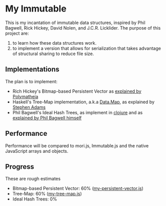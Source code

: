 # My Immutable

This is my incantation of immutable data structures, inspired by
Phil Bagwell, Rick Hickey, David Nolen, and J.C.R. Licklider. The
purpose of this project are:

1. to learn how these data structures work.
2. to implement a version that allows for
serialization that takes advantage of structural sharing to
reduce file size.

## Implementations

The plan is to implement:

* Rich Hickey's Bitmap-based Persistent Vector as [explained by Polymatheia](https://hypirion.com/musings/understanding-persistent-vector-pt-1)
* Haskell's Tree-Map implementation, a.k.a [Data.Map](https://hackage.haskell.org/package/containers-0.4.2.0/docs/Data-Map.html), as explained by [Stephen Adams](http://groups.csail.mit.edu/mac/users/adams/BB/)
* Phil Bagwell's Ideal Hash Trees, as implement in [clojure](https://github.com/clojure/clojure/blob/master/src/jvm/clojure/lang/PersistentHashMap.java) and as [explained by Phil Bagwell himself](https://lampwww.epfl.ch/papers/idealhashtrees.pdf)

## Performance

Performance will be compared to mori.js, Immutable.js and the native JavaScript arrays and
objects.

## Progress

These are rough estimates

* Bitmap-based Persistent Vector: 60% ([my-persistent-vector.js](my-persistent-vector.js))
* Tree-Map: 60% ([my-tree-map.js](my-tree-map.js))
* Ideal Hash Trees: 0%
